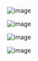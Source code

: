 ![image](https://github.com/user-attachments/assets/cc51b085-dd1a-4d60-be94-4833b5c745a8)

![image](https://github.com/user-attachments/assets/33efd9ca-1f41-4d83-a569-a404f576b614)

![image](https://github.com/user-attachments/assets/15ea32c9-bf87-41f3-bcff-57f32c38b1cf)

![image](https://github.com/user-attachments/assets/a0ac2ed0-208e-49cf-a9f6-915bc941c32d)
